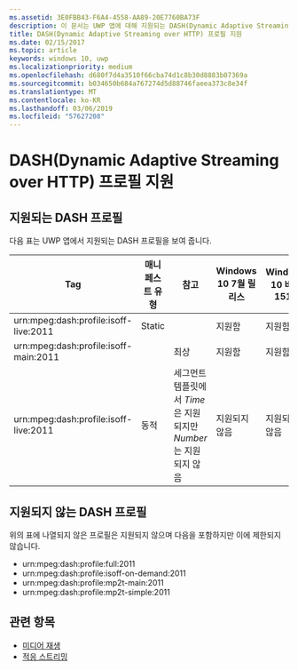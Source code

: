 ```yaml
---
ms.assetid: 3E0FBB43-F6A4-4558-AA89-20E7760BA73F
description: 이 문서는 UWP 앱에 대해 지원되는 DASH(Dynamic Adaptive Streaming over HTTP) 프로필을 나열합니다.
title: DASH(Dynamic Adaptive Streaming over HTTP) 프로필 지원
ms.date: 02/15/2017
ms.topic: article
keywords: windows 10, uwp
ms.localizationpriority: medium
ms.openlocfilehash: d680f7d4a3510f66cba74d1c8b30d8883b07369a
ms.sourcegitcommit: b034650b684a767274d5d88746faeea373c8e34f
ms.translationtype: MT
ms.contentlocale: ko-KR
ms.lasthandoff: 03/06/2019
ms.locfileid: "57627208"
---
```

# <a name="dynamic-adaptive-streaming-over-http-dash-profile-support"></a>DASH(Dynamic Adaptive Streaming over HTTP) 프로필 지원


## <a name="supported-dash-profiles"></a>지원되는 DASH 프로필
다음 표는 UWP 앱에서 지원되는 DASH 프로필을 보여 줍니다.

|Tag | 매니페스트 유형 | 참고|Windows 10 7월 릴리스|Windows 10 버전 1511|Windows 10 버전 1607 |Windows 10 버전 1607 |Windows 10 버전 1703|
|----------------|------|-------|-----------|--------------|---------|-------|--------|
|urn:mpeg&#58;dash:profile:isoff-live:2011 | Static |     |지원함            |  지원함              | 지원함        |지원함| 지원함|
|urn:mpeg&#58;dash:profile:isoff-main:2011 |        | 최상 | 지원함            |  지원함              | 지원함        |지원함| 지원함|
|urn:mpeg&#58;dash:profile:isoff-live:2011 | 동적 | 세그먼트 템플릿에서 $Time$은 지원되지만 $Number$는 지원되지 않음 | 지원되지 않음            | 지원되지 않음              | 지원되지 않음        |지원되지 않음| 지원함|


## <a name="unsupported-dash-profiles"></a>지원되지 않는 DASH 프로필
위의 표에 나열되지 않은 프로필은 지원되지 않으며 다음을 포함하지만 이에 제한되지 않습니다.

* urn:mpeg&#58;dash:profile:full:2011
* urn:mpeg&#58;dash:profile:isoff-on-demand:2011
* urn:mpeg&#58;dash:profile:mp2t-main:2011
* urn:mpeg&#58;dash:profile:mp2t-simple:2011


## <a name="related-topics"></a>관련 항목

* [미디어 재생](media-playback.md)
* [적응 스트리밍](adaptive-streaming.md)
 

 




